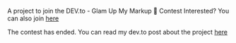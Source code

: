 A project to join the DEV.to - Glam Up My Markup 💅 Contest
Interested? You can also join [here](https://dev.to/devteam/join-our-first-community-challenge-the-frontend-challenge-8be)

The contest has ended. You can read my dev.to post about the project [here](https://dev.to/codingwithrand/glam-up-my-markup-camp-activities-the-frontend-challenge-submission-1m4e)